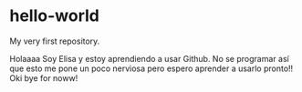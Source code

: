 # hello-world
My very first repository.

Holaaaa
Soy Elisa y estoy aprendiendo a usar Github. No se programar así que esto me pone un poco nerviosa pero espero aprender a usarlo pronto!!
Oki bye for noww!

